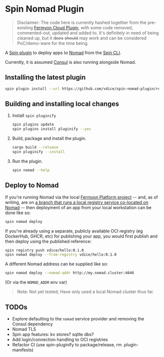 # Spin Nomad Plugin

> Disclaimer: The code here is currently hashed together from the pre-existing [Fermyon Cloud Plugin](https://github.com/fermyon/cloud-plugin), with some code removed, commented-out, updated and added to. It's definitely in need of being cleaned up, but it ~~does~~ ~~should~~ may work and can be considered PoC/demo-ware for the time being.

A [Spin plugin](https://github.com/fermyon/spin-plugins) to deploy apps to [Nomad](https://www.nomadproject.io/) from the [Spin CLI](https://github.com/fermyon/spin).

Currently, it is assumed [Consul](https://www.consul.io/) is also running alongside Nomad.

## Installing the latest plugin

```sh
spin plugin install --url https://github.com/vdice/spin-nomad-plugin/releases/download/canary/nomad.json
```

## Building and installing local changes

1. Install `spin pluginify`

    ```sh
    spin plugins update
    spin plugins install pluginify --yes
    ```

2. Build, package and install the plugin.

    ```sh
    cargo build --release
    spin pluginify --install
    ```

3. Run the plugin.

    ```sh
    spin nomad --help
    ```

## Deploy to Nomad

If you're running Nomad via the local [Fermyon Platform project](https://github.com/fermyon/installer/local) -- and, as of writing, are on
[a branch that runs a local registry service co-located on Nomad](https://github.com/vdice/fermyon-installer/tree/wip/installer-lite) --
then deployment of an app from your local workstation can be done like so:

```sh
spin nomad deploy
```

If you're already using a separate, publicly available OCI registry (eg DockerHub, GHCR, etc) for publishing your app, you would
first publish and then deploy using the published reference:

```sh
spin registry push vdice/hello:0.1.0
spin nomad deploy --from-registry vdice/hello:0.1.0
```

A different Nomad address can be supplied like so:

```sh
spin nomad deploy --nomad-addr http://my.nomad.cluster:4646
```

(Or via the `NOMAD_ADDR` env var)

> Note: Not yet tested; Have only used a local Nomad cluster thus far.

## TODOs

- Explore defaulting to the `nomad` service provider and removing the Consul dependency
- Nomad TLS
- Spin app features: kv stores? sqlite dbs?
- Add login/connection handling to OCI registries
- Refactor CI (use spin-pluginify to package/release, rm .plugin-manifests)
